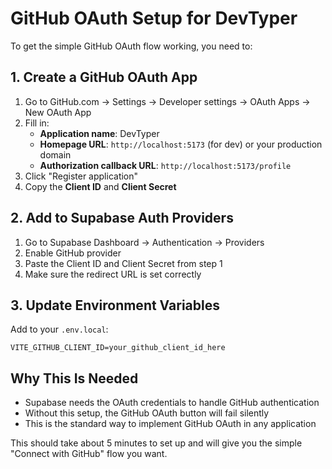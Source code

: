 # GitHub OAuth Setup for DevTyper

To get the simple GitHub OAuth flow working, you need to:

## 1. Create a GitHub OAuth App
1. Go to GitHub.com → Settings → Developer settings → OAuth Apps → New OAuth App
2. Fill in:
   - **Application name**: DevTyper
   - **Homepage URL**: `http://localhost:5173` (for dev) or your production domain
   - **Authorization callback URL**: `http://localhost:5173/profile`
3. Click "Register application"
4. Copy the **Client ID** and **Client Secret**

## 2. Add to Supabase Auth Providers
1. Go to Supabase Dashboard → Authentication → Providers
2. Enable GitHub provider
3. Paste the Client ID and Client Secret from step 1
4. Make sure the redirect URL is set correctly

## 3. Update Environment Variables
Add to your `.env.local`:
```
VITE_GITHUB_CLIENT_ID=your_github_client_id_here
```

## Why This Is Needed
- Supabase needs the OAuth credentials to handle GitHub authentication
- Without this setup, the GitHub OAuth button will fail silently
- This is the standard way to implement GitHub OAuth in any application

This should take about 5 minutes to set up and will give you the simple "Connect with GitHub" flow you want.